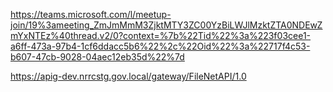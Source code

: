

https://teams.microsoft.com/l/meetup-join/19%3ameeting_ZmJmMmM3ZjktMTY3ZC00YzBiLWJlMzktZTA0NDEwZmYxNTEz%40thread.v2/0?context=%7b%22Tid%22%3a%223f03cee1-a6ff-473a-97b4-1cf6ddacc5b6%22%2c%22Oid%22%3a%22717f4c53-b607-47cb-9028-04aec12eb35d%22%7d


https://apig-dev.nrrcstg.gov.local/gateway/FileNetAPI/1.0
